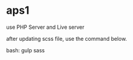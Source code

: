 # aps1

use PHP Server and Live server

after updating scss file, use the command below.

bash:
  gulp sass
  
